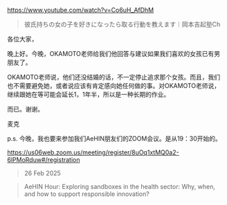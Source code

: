 https://www.youtube.com/watch?v=Co6uH_AfDhM

> 彼氏持ちの女の子を好きになったら取る行動を教えます｜岡本吉起塾Ch

各位大家，

晚上好。今晚，OKAMOTO老师给我们他回答与建议如果我们喜欢的女孩已有男朋友了。

OKAMOTO老师说，他们还没结婚的话，不一定停止追求那个女孩。而且，我们也不需要避免她，或者说应该有肯定感向她任何做的事。对OKAMOTO老师说，继续跟她在等可能会延长1，1年半，所以是一种长期的作业。

而已。谢谢。

麦克

p.s. 今晚，我也要来参加我们AeHIN朋友们的ZOOM会议。是从19：30开始的。

https://us06web.zoom.us/meeting/register/8uOq1xtMQ0a2-6lPMoRduw#/registration

> 26 Feb 2025

> AeHIN Hour: Exploring sandboxes in the health sector: Why, when, and how to support responsible innovation?
